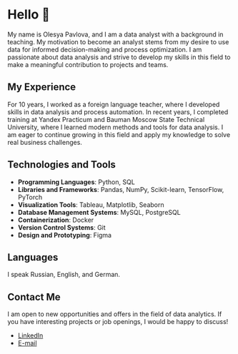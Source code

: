 # Hello 👋
My name is Olesya Pavlova, and I am a data analyst with a background in teaching. My motivation to become an analyst stems from my desire to use data for informed decision-making and process optimization. I am passionate about data analysis and strive to develop my skills in this field to make a meaningful contribution to projects and teams.

## My Experience
For 10 years, I worked as a foreign language teacher, where I developed skills in data analysis and process automation. In recent years, I completed training at Yandex Practicum and Bauman Moscow State Technical University, where I learned modern methods and tools for data analysis. I am eager to continue growing in this field and apply my knowledge to solve real business challenges.

## Technologies and Tools
- **Programming Languages**: Python, SQL
- **Libraries and Frameworks**: Pandas, NumPy, Scikit-learn, TensorFlow, PyTorch
- **Visualization Tools**: Tableau, Matplotlib, Seaborn
- **Database Management Systems**: MySQL, PostgreSQL
- **Containerization**: Docker
- **Version Control Systems**: Git
- **Design and Prototyping**: Figma

## Languages
I speak Russian, English, and German.

## Contact Me
I am open to new opportunities and offers in the field of data analytics. If you have interesting projects or job openings, I would be happy to discuss!

- [LinkedIn](https://www.linkedin.com/in/your-profile)
- [E-mail](mailto:nyttlyttnytt@gmail.com)

